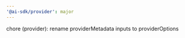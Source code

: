 ```yaml
---
'@ai-sdk/provider': major
---
```


chore (provider): rename providerMetadata inputs to providerOptions
